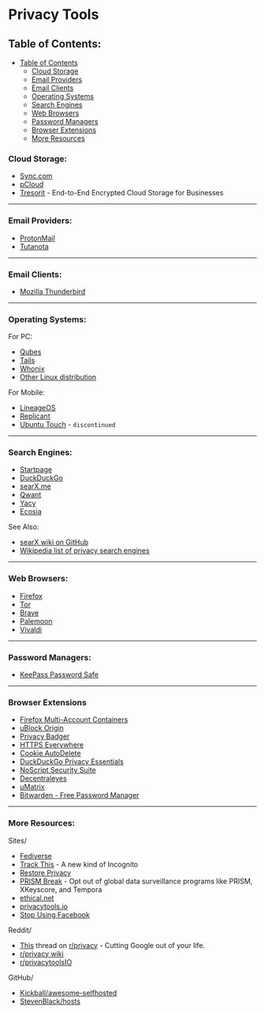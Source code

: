 # Privacy Tools

## Table of Contents:

- [Table of Contents](#table-of-contents)
    - [Cloud Storage](#cloud-storage)
    - [Email Providers](#email-providers)
    - [Email Clients](#email-clients)
    - [Operating Systems](#operating-systems)
    - [Search Engines](#search-engines)
    - [Web Browsers](#web-browsers)
    - [Password Managers](#password-managers)
    - [Browser Extensions](#browser-extensions)
    - [More Resources](#more-resources)

### Cloud Storage:
- [Sync.com](https://www.sync.com/)
- [pCloud](https://www.pcloud.com/)
- [Tresorit](https://www.tresorit.com/) - End-to-End Encrypted Cloud Storage for Businesses

---

### Email Providers:
- [ProtonMail](https://protonmail.com/)
- [Tutanota](https://www.tutanota.com/)

---

### Email Clients:
- [Mozilla Thunderbird](https://www.thunderbird.net/)

---

### Operating Systems:
For PC:
- [Qubes](https://www.qubes-os.org/)
- [Tails](https://tails.boum.org/)
- [Whonix](https://www.whonix.org/)
- [Other Linux distribution](linux-configuration.md#distros)

For Mobile:
- [LineageOS](https://www.lineageos.org/)
- [Replicant](https://www.replicant.us/)
- [Ubuntu Touch](https://ubuntu-touch.io/) - `discontinued`

---

### Search Engines:
- [Startpage](https://www.startpage.com/)
- [DuckDuckGo](https://duckduckgo.com/)
- [searX.me](https://searx.me/)
- [Qwant](http://qwant.com/)
- [Yacy](http://yacy.net/)
- [Ecosia](https://www.ecosia.org/?c=en)

See Also:
- [searX wiki on GitHub](https://github.com/asciimoo/searx/wiki/possible-search-engines)
- [Wikipedia list of privacy search engines](https://en.wikipedia.org/wiki/List_of_search_engines#Privacy_search_engines)

---

### Web Browsers:
- [Firefox](https://www.mozilla.org/en-US/firefox/)
- [Tor](https://www.torproject.org/)
- [Brave](https://brave.com/)
- [Palemoon](https://www.palemoon.org/)
- [Vivaldi](https://vivaldi.com/)

---

### Password Managers:
- [KeePass Password Safe](https://keepass.info/)

---

### Browser Extensions
- [Firefox Multi-Account Containers](https://addons.mozilla.org/en-US/firefox/addon/multi-account-containers/)
- [uBlock Origin](https://addons.mozilla.org/en-US/firefox/addon/ublock-origin/)
- [Privacy Badger](https://addons.mozilla.org/en-US/firefox/addon/privacy-badger17/)
- [HTTPS Everywhere](https://addons.mozilla.org/en-US/firefox/addon/https-everywhere/)
- [Cookie AutoDelete](https://addons.mozilla.org/en-US/firefox/addon/cookie-autodelete/)
- [DuckDuckGo Privacy Essentials](https://addons.mozilla.org/en-US/firefox/addon/duckduckgo-for-firefox/)
- [NoScript Security Suite](https://addons.mozilla.org/en-US/firefox/addon/noscript/)
- [Decentraleyes](https://addons.mozilla.org/en-US/firefox/addon/decentraleyes/)
- [uMatrix](https://addons.mozilla.org/en-US/firefox/addon/umatrix/?src=search)
- [Bitwarden - Free Password Manager](https://addons.mozilla.org/en-US/firefox/addon/bitwarden-password-manager/)

---

### More Resources:
Sites/
- [Fediverse](https://fediverse.party/)
- [Track This](https://trackthis.link) - A new kind of Incognito
- [Restore Privacy](https://restoreprivacy.com/)
- [PRISM Break](https://prism-break.org/en/) - Opt out of global data surveillance programs like PRISM, XKeyscore, and Tempora
- [ethical.net](https://ethical.net/)
- [privacytools.io](https://www.privacytools.io/)
- [Stop Using Facebook](https://www.stopusingfacebook.co/)

Reddit/
- [This](https://www.reddit.com/r/privacy/comments/byzq4w/megathread_cutting_google_out_of_your_life_2019/?utm_source=share&utm_medium=web2x) thread on [r/privacy](https://old.reddit.com/r/privacy/) - Cutting Google out of your life.
- [r/privacy wiki](https://old.reddit.com/r/privacy/wiki/de-google)
- [r/privacytoolsIO](https://old.reddit.com/r/privacytoolsIO/)

GitHub/
- [Kickball/awesome-selfhosted](https://github.com/Kickball/awesome-selfhosted)
- [StevenBlack/hosts](https://github.com/StevenBlack/hosts)
